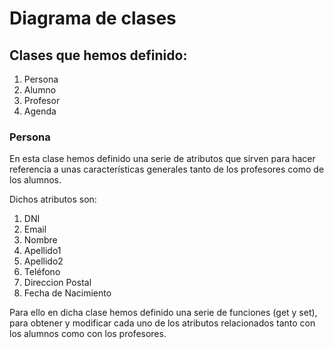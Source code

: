 # Diagrama de clases

## Clases que hemos definido:
1. Persona
2. Alumno
3. Profesor
4. Agenda

### Persona
En esta clase hemos definido una serie de atributos que sirven para hacer referencia a unas características generales tanto de los profesores como de los alumnos.

Dichos atributos son:
1. DNI
2. Email
3. Nombre
4. Apellido1
5. Apellido2
6. Teléfono
7. Direccion Postal
8. Fecha de Nacimiento

Para ello en dicha clase hemos definido una serie de funciones (get y set), para obtener y modificar cada uno de los atributos relacionados tanto con los alumnos como con los profesores.

